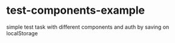 # test-components-example
simple test task with different components and auth by saving on localStorage
